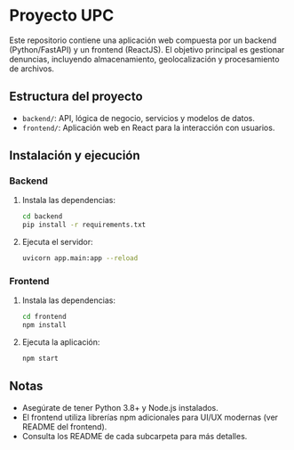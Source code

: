 # Proyecto UPC

Este repositorio contiene una aplicación web compuesta por un backend (Python/FastAPI) y un frontend (ReactJS). El objetivo principal es gestionar denuncias, incluyendo almacenamiento, geolocalización y procesamiento de archivos.

## Estructura del proyecto

- `backend/`: API, lógica de negocio, servicios y modelos de datos.
- `frontend/`: Aplicación web en React para la interacción con usuarios.

## Instalación y ejecución

### Backend

1. Instala las dependencias:
   ```bash
   cd backend
   pip install -r requirements.txt
   ```
2. Ejecuta el servidor:
   ```bash
   uvicorn app.main:app --reload
   ```

### Frontend

1. Instala las dependencias:
   ```bash
   cd frontend
   npm install
   ```
2. Ejecuta la aplicación:
   ```bash
   npm start
   ```

## Notas
- Asegúrate de tener Python 3.8+ y Node.js instalados.
- El frontend utiliza librerías npm adicionales para UI/UX modernas (ver README del frontend).
- Consulta los README de cada subcarpeta para más detalles. 